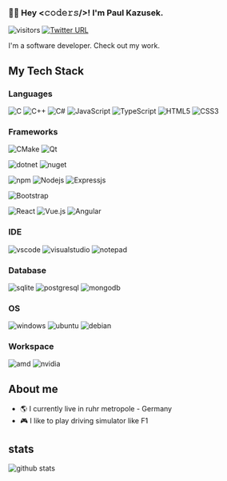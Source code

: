 ### :man_technologist: Hey <𝚌𝚘𝚍𝚎𝚛𝚜/>! I'm Paul Kazusek.

![visitors](https://visitor-badge.glitch.me/badge?page_id=paulkazusek)
[![Twitter URL](https://img.shields.io/twitter/url?label=Paul%20Kazusek&style=social&url=https%3A%2F%2Ftwitter.com%2FPaulKazusek)](https://twitter.com/paulkazusek)


I'm a software developer. Check out my work.

## My Tech Stack

### Languages

![C](https://img.shields.io/badge/C-00599C?style=for-the-badge&logo=c&logoColor=white) 
![C++](https://img.shields.io/badge/C%2B%2B-00599C?style=for-the-badge&logo=c%2B%2B&logoColor=white) 
![C#](https://img.shields.io/badge/C%23-239120?style=for-the-badge&logo=c-sharp&logoColor=white) 
![JavaScript](https://img.shields.io/badge/JavaScript-323330?style=for-the-badge&logo=javascript&logoColor=F7DF1E) 
![TypeScript](https://img.shields.io/badge/TypeScript-007ACC?style=for-the-badge&logo=typescript&logoColor=white) 
![HTML5](https://img.shields.io/badge/HTML5-E34F26?style=for-the-badge&logo=html5&logoColor=white)
![CSS3](https://img.shields.io/badge/CSS3-1572B6?style=for-the-badge&logo=css3&logoColor=white)

### Frameworks

![CMake](https://img.shields.io/badge/CMake-064F8C?style=for-the-badge&logo=cmake&logoColor=white) 
![Qt](https://img.shields.io/badge/Qt-41CD52?style=for-the-badge&logo=qt&logoColor=white) 

<!--
![opengl](https://img.shields.io/badge/OpenGL-FFFFFF?style=for-the-badge&logo=opengl) 
![OpenCV](https://img.shields.io/badge/OpenCV-27338e?style=for-the-badge&logo=OpenCV&logoColor=white) 
-->

![dotnet](https://img.shields.io/badge/.NET-512BD4?style=for-the-badge&logo=dotnet&logoColor=white) 
![nuget](https://img.shields.io/badge/NuGet-004880?style=for-the-badge&logo=nuget&logoColor=white) 

![npm](https://img.shields.io/badge/npm-CB3837?style=for-the-badge&logo=npm&logoColor=white)
![Nodejs](https://img.shields.io/badge/Node.js-43853D?style=for-the-badge&logo=node.js&logoColor=white)
![Expressjs](https://img.shields.io/badge/Express.js-404D59?style=for-the-badge)

![Bootstrap](https://img.shields.io/badge/Bootstrap-563D7C?style=for-the-badge&logo=bootstrap&logoColor=white)

![React](https://img.shields.io/badge/React-20232A?style=for-the-badge&logo=react&logoColor=61DAFB)
![Vue.js](https://img.shields.io/badge/Vue.js-35495E?style=for-the-badge&logo=vue.js&logoColor=4FC08D)
![Angular](https://img.shields.io/badge/Angular-DD0031?style=for-the-badge&logo=angular&logoColor=white)

### IDE

![vscode](https://img.shields.io/badge/Visual_Studio_Code-0078D4?style=for-the-badge&logo=visual%20studio%20code&logoColor=white)
![visualstudio](https://img.shields.io/badge/Visual_Studio-5C2D91?style=for-the-badge&logo=visual%20studio&logoColor=white)
![notepad](https://img.shields.io/badge/Notepad++-90E59A.svg?style=for-the-badge&logo=notepad%2B%2B&logoColor=black)

### Database 

![sqlite](https://img.shields.io/badge/SQLite-07405E?style=for-the-badge&logo=sqlite&logoColor=white)
![postgresql](https://img.shields.io/badge/PostgreSQL-316192?style=for-the-badge&logo=postgresql&logoColor=white)
![mongodb](https://img.shields.io/badge/MongoDB-4EA94B?style=for-the-badge&logo=mongodb&logoColor=white)

### OS

![windows](https://img.shields.io/badge/Windows-0078D6?style=for-the-badge&logo=windows&logoColor=white)
![ubuntu](https://img.shields.io/badge/Ubuntu-E95420?style=for-the-badge&logo=ubuntu&logoColor=white)
![debian](https://img.shields.io/badge/Debian-A81D33?style=for-the-badge&logo=debian&logoColor=white)

### Workspace

![amd](https://img.shields.io/badge/AMD-Ryzen_Threadripper_2950X-ED1C24?style=for-the-badge&logo=amd&logoColor=white)
![nvidia](https://img.shields.io/badge/NVIDIA-GTX1050-76B900?style=for-the-badge&logo=nvidia&logoColor=white)

<!--
- 👋 Hi, I’m @paulkazusek
- 👀 I’m interested in ...
- 🌱 I’m currently learning modern C++
- 💞️ I’m looking to collaborate on ...
- 📫 How to reach me ...
-->

## About me 

- :earth_americas: I currently live in ruhr metropole - Germany
- :video_game: I like to play driving simulator like F1

## stats

<img src="https://github-readme-stats.vercel.app/api?username=paulkazusek&show_icons=true&theme=gotham" alt="github stats"  />

<!--
<img src="https://github-readme-streak-stats.herokuapp.com?user=paulkazusek&theme=dark" width="48%" />
-->

<!--
![Top Langs](https://github-readme-stats.vercel.app/api/top-langs?username=paulkazusek&layout=compact)
-->

